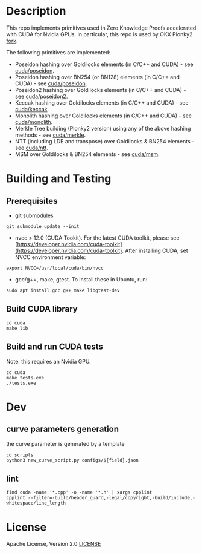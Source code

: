 # Description

This repo implements primitives used in Zero Knowledge Proofs accelerated with CUDA for Nvidia GPUs. In particular, this repo is used by OKX Plonky2 [fork](https://github.com/okx/plonky2).

The following primitives are implemented:

- Poseidon hashing over Goldilocks elements (in C/C++ and CUDA) - see [cuda/poseidon](cuda/poseidon).
- Poseidon hashing over BN254 (or BN128) elements (in C/C++ and CUDA) - see [cuda/poseidon](cuda/poseidon).
- Poseidon2 hashing over Goldilocks elements (in C/C++ and CUDA) - see [cuda/poseidon2](cuda/poseidon2).
- Keccak hashing over Goldilocks elements (in C/C++ and CUDA) - see [cuda/keccak](cuda/keccak).
- Monolith hashing over Goldilocks elements (in C/C++ and CUDA) - see [cuda/monolith](cuda/monolith).
- Merkle Tree building (Plonky2 version) using any of the above hashing methods - see [cuda/merkle](cuda/merkle).
- NTT (including LDE and transpose) over Goldilocks & BN254 elements - see [cuda/ntt](cuda/ntt).
- MSM over Goldilocks & BN254 elements - see [cuda/msm](cuda/msm).

# Building and Testing
## Prerequisites

- git submodules
```
git submodule update --init
```

- nvcc > 12.0 (CUDA Tookit). For the latest CUDA toolkit, please see [https://developer.nvidia.com/cuda-toolkit](https://developer.nvidia.com/cuda-toolkit). After installing CUDA, set NVCC environment variable:
```
export NVCC=/usr/local/cuda/bin/nvcc
```

- gcc/g++, make, gtest. To install these in Ubuntu, run:
```
sudo apt install gcc g++ make libgtest-dev
```

## Build CUDA library
```
cd cuda
make lib
```

## Build and run CUDA tests
Note: this requires an Nvidia GPU.

```
cd cuda
make tests.exe
./tests.exe
```

# Dev
## curve parameters generation
the curve parameter is generated by a template
```
cd scripts
python3 new_curve_script.py configs/${field}.json
```

## lint
```
find cuda -name '*.cpp' -o -name '*.h' | xargs cpplint
cpplint --filter=-build/header_guard,-legal/copyright,-build/include,-whitespace/line_length
```

# License

Apache License, Version 2.0 [LICENSE](LICENSE)
